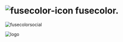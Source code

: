 # ![fusecolor-icon](https://github.com/vishnu1002/fuse-color/assets/145321614/90f866a7-ccbc-4ab9-baa6-ad75145da8e2) fusecolor. 

![fusecolorsocial](https://github.com/vishnu1002/fuse-color/assets/145321614/1c1f5150-0519-4c55-97f5-9c46ee382e36)



![logo](https://github.com/vishnu1002/fuse-color/assets/145321614/051b84f9-9782-46bb-917b-de99d1486454)
